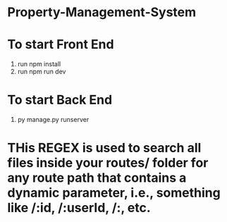 # Property-Management-System

# To start Front End

1.  run npm install
2.  run npm run dev

# To start Back End

1. py manage.py runserver

# THis REGEX is used to search all files inside your routes/ folder for any route path that contains a dynamic parameter, i.e., something like /:id, /:userId, /:, etc.

<!-- grep -rE "['\"]\/:.\*['\"]" routes/ -->

